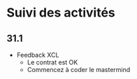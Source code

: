 # Suivi des activités

## 31.1

- Feedback XCL
    - Le contrat est OK
    - Commencez à coder le mastermind

